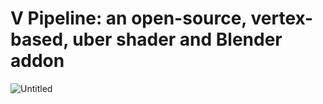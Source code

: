 # V Pipeline: an open-source, vertex-based, uber shader and Blender addon

![Untitled](https://github.com/user-attachments/assets/d1803b99-7d08-4285-ae49-94d9a86acac1)
